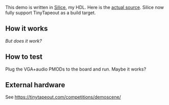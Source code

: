 <!---

This file is used to generate your project datasheet. Please fill in the information below and delete any unused
sections.

You can also include images in this folder and reference them in the markdown. Each image must be less than
512 kb in size, and the combined size of all images must be less than 1 MB.
-->

This demo is written in [Silice](https://github.com/sylefeb/Silice/), my HDL.
Here is the [actual source](../src/silice/vga_demo.si). Silice now fully support TinyTapeout as a build target.

## How it works

*But does it work?*

## How to test

Plug the VGA+audio PMODs to the board and run. Maybe it works?

## External hardware

See https://tinytapeout.com/competitions/demoscene/
